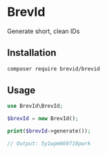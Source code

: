 # BrevId

Generate short, clean IDs

## Installation

```bash
composer require brevid/brevid
```

## Usage

```php
use BrevId\BrevId;

$brevId = new BrevId();

print($brevId->generate());

// Output: 5y1wpm669718pwrk
```
